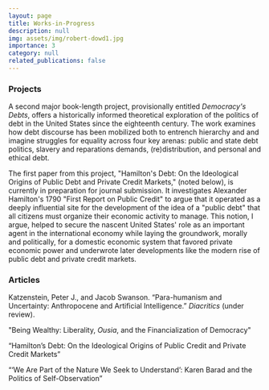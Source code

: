 ```yaml
---
layout: page
title: Works-in-Progress 
description: null
img: assets/img/robert-dowd1.jpg
importance: 3
category: null
related_publications: false
---
```


### Projects

A second major book-length project, provisionally entitled _Democracy's Debts_, offers a historically informed theoretical exploration of the politics of debt in the United States since the eighteenth century. The work examines how debt discourse has been mobilized both to entrench hierarchy and and imagine struggles for equality across four key arenas: public and state debt politics, slavery and reparations demands, (re)distribution, and personal and ethical debt. 

The first paper from this project, "Hamilton's Debt: On the Ideological Origins of Public Debt and Private Credit Markets," (noted below), is currently in preparation for journal submission. It investigates Alexander Hamilton's 1790 "First Report on Public Credit" to argue that it operated as a deeply influential site for the development of the idea of a "public debt" that all citizens must organize their economic activity to manage. This notion, I argue, helped to secure the nascent United States' role as an important agent in the international economy while laying the groundwork, morally and politically, for a domestic economic system that favored private economic power and underwrote later developments like the modern rise of public debt and private credit markets.

### Articles

Katzenstein, Peter J., and Jacob Swanson. “Para-humanism and Uncertainty: Anthropocene and Artificial Intelligence.” _Diacritics_ (under review).

"Being Wealthy: Liberality, _Ousia_, and the Financialization of Democracy"

“Hamilton’s Debt: On the Ideological Origins of Public Credit and Private Credit Markets”

“‘We Are Part of the Nature We Seek to Understand’: Karen Barad and the Politics of Self-Observation”
